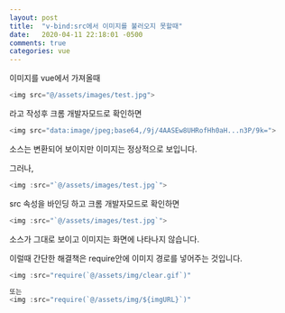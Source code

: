 ```yaml
---
layout: post
title:  "v-bind:src에서 이미지를 불러오지 못할때"
date:   2020-04-11 22:18:01 -0500
comments: true
categories: vue
---
```


이미지를 vue에서 가져올때
``` javascript
<img src="@/assets/images/test.jpg">
```
라고 작성후 크롬 개발자모드로 확인하면
``` javascript
<img src="data:image/jpeg;base64,/9j/4AASEw8UHRofHh0aH...n3P/9k=">
```
소스는 변환되어 보이지만 이미지는 정상적으로 보입니다.

그러나,
``` javascript
<img :src="`@/assets/images/test.jpg`">
```
src 속성을 바인딩 하고 크롬 개발자모드로 확인하면
``` javascript
<img :src="`@/assets/images/test.jpg`">
```
소스가 그대로 보이고 이미지는 화면에 나타나지 않습니다.


이럴때 간단한 해결책은 require안에 이미지 경로를 넣어주는 것입니다.

``` javascript
<img :src="require(`@/assets/img/clear.gif`)"

또는
<img :src="require(`@/assets/img/${imgURL}`)" 
```
